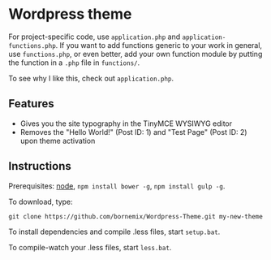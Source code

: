 Wordpress theme
===============

For project-specific code, use `application.php` and `application-functions.php`. If you want to add functions generic to your work in general, use `functions.php`, or even better, add your own function module by putting the function in a `.php` file in `functions/`.

To see why I like this, check out `application.php`.

Features
--------

* Gives you the site typography in the TinyMCE WYSIWYG editor
* Removes the "Hello World!" (Post ID: 1) and "Test Page" (Post ID: 2) upon theme activation

Instructions
------------

Prerequisites: [node](https://nodejs.org/), `npm install bower -g`, `npm install gulp -g`.

To download, type:

```
git clone https://github.com/bornemix/Wordpress-Theme.git my-new-theme
```

To install dependencies and compile .less files, start `setup.bat`.

To compile-watch your .less files, start `less.bat`.